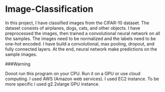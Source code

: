 # Image-Classification

In this project, I have classified images from the CIFAR-10 dataset. The dataset consists of airplanes, dogs, cats, and other objects. 
I have preprocessed the images, then trained a convolutional neural network on all the samples. The images need to be normalized and 
the labels need to be one-hot encoded. I have build a convolutional, max pooling, dropout, and fully connected layers.
At the end, neural network make predictions on the sample images.

###Warning

Donot run this program on your CPU. Run it on a GPU or use cloud computing. I used AWS (Amazon web services).
I used EC2 instance. To be more specific i used g2.2xlarge GPU instance.
